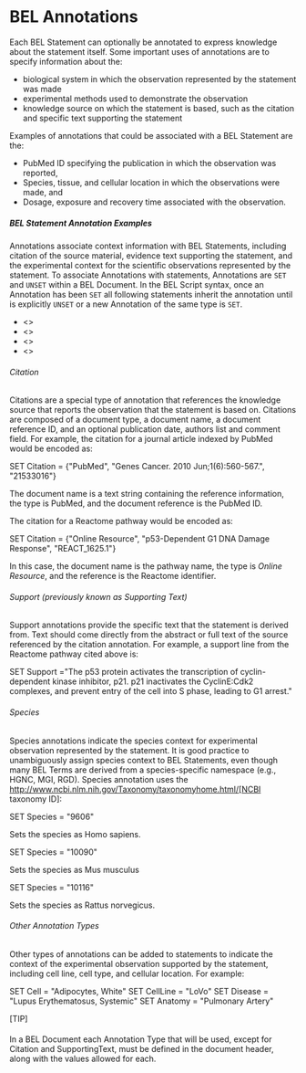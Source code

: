 # BEL Annotations

Each BEL Statement can optionally be annotated to express knowledge about the statement itself. Some important uses of annotations are to specify information about the:

*   biological system in which the observation represented by the statement was made
*   experimental methods used to demonstrate the observation
*   knowledge source on which the statement is based, such as the citation and specific text supporting the statement

Examples of annotations that could be associated with a BEL Statement are the:

*   PubMed ID specifying the publication in which the observation was reported,
*   Species, tissue, and cellular location in which the observations were made, and
*   Dosage, exposure and recovery time associated with the observation.


##### BEL Statement Annotation Examples

Annotations associate context information with BEL Statements, including citation of the source material, evidence text supporting the statement, and the experimental context for the scientific observations represented by the statement. To associate Annotations with statements, Annotations are `SET` and `UNSET` within a BEL Document. In the BEL Script syntax, once an Annotation has been `SET` all following statements inherit the annotation until is explicitly `UNSET` or a new Annotation of the same type is `SET`.

* <<Citation>>
* <<SupportingText>>
* <<Species>>
* <<Other Annotation Types>>

###### Citation

Citations are a special type of annotation that references the knowledge source that reports the observation that the statement is based on. Citations are composed of a document type, a document name, a document reference ID, and an optional publication date, authors list and comment field. For example, the citation for a journal article indexed by PubMed would be encoded as:

 SET Citation = {"PubMed", "Genes Cancer. 2010 Jun;1(6):560-567.", "21533016"}

The document name is a text string containing the reference information, the type is PubMed, and the document reference is the PubMed ID.

The citation for a Reactome pathway would be encoded as:

 SET Citation = {"Online Resource", "p53-Dependent G1 DNA Damage Response", "REACT_1625.1"}

In this case, the document name is the pathway name, the type is _Online Resource_, and the reference is the Reactome identifier.

###### Support (previously known as Supporting Text)

Support annotations provide the specific text that the statement is derived from. Text should come directly from the abstract or full text of the source referenced by the citation annotation. For example, a support line from the Reactome pathway cited above is:

 SET Support ="The p53 protein activates the transcription of cyclin-dependent kinase inhibitor, p21.
 p21 inactivates the CyclinE:Cdk2 complexes, and prevent entry of the cell into S phase, leading to G1 arrest."

###### Species

Species annotations indicate the species context for experimental observation represented by the statement. It is good practice to unambiguously assign species context to BEL Statements, even though many BEL Terms are derived from a species-specific namespace (e.g., HGNC, MGI, RGD). Species annotation uses the http://www.ncbi.nlm.nih.gov/Taxonomy/taxonomyhome.html/[NCBI taxonomy ID]:

 SET Species = "9606"

Sets the species as Homo sapiens.

 SET Species = "10090"

Sets the species as Mus musculus

 SET Species = "10116"

Sets the species as Rattus norvegicus.

###### Other Annotation Types

Other types of annotations can be added to statements to indicate the context of the experimental observation supported by the statement, including cell line, cell type, and cellular location. For example:

 SET Cell = "Adipocytes, White"
 SET CellLine = "LoVo"
 SET Disease = "Lupus Erythematosus, Systemic"
 SET Anatomy = "Pulmonary Artery"

[TIP]
####
In a BEL Document each Annotation Type that will be used, except for Citation and SupportingText, must be defined in the document header, along with the values allowed for each.
####
